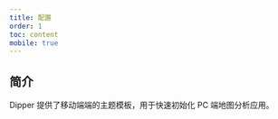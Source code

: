 ```yaml
---
title: 配置
order: 1
toc: content
mobile: true
---
```


## 简介

Dipper 提供了移动端端的主题模板，用于快速初始化 PC 端地图分析应用。

<API hideTitle src='@antv/dipper-mobile/src/layout/index.tsx'></API>
